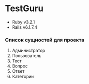 # TestGuru


* Ruby v3.2.1
* Rails v6.1.7.4

### Список сущностей для проекта
1. Администратор
2. Пользователь
3. Тест
4. Вопрос
5. Ответ
6. Категории
